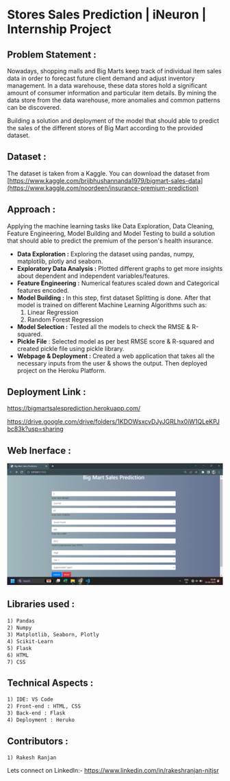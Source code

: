 # Stores Sales Prediction | iNeuron | Internship Project

## Problem Statement :

Nowadays, shopping malls and Big Marts keep track of individual item sales data in order to forecast future client demand and adjust inventory management. In a data warehouse, these data stores hold a significant amount of consumer information and particular item details. By mining the data store from the data warehouse, more anomalies and common patterns can be discovered.

Building a solution and deployment of the model that should able to predict the sales of the different stores of Big Mart according to the provided dataset.

## Dataset :

The dataset is taken from a Kaggle. You can download the dataset from [https://www.kaggle.com/brijbhushannanda1979/bigmart-sales-data](https://www.kaggle.com/noordeen/insurance-premium-prediction)

## Approach :

Applying the machine learning tasks like Data Exploration, Data Cleaning, Feature Engineering, Model Building and Model Testing to build a solution that should able to predict the premium of the person's health insurance.

- **Data Exploration :** Exploring the dataset using pandas, numpy, matplotlib, plotly and seaborn.
- **Exploratory Data Analysis :** Plotted different graphs to get more insights about dependent and independent variables/features.
- **Feature Engineering :** Numerical features scaled down and Categorical features encoded.
- **Model Building :** In this step, first dataset Splitting is done. After that model is trained on different Machine Learning Algorithms such as:
  1) Linear Regression
  2) Random Forest Regression
- **Model Selection :** Tested all the models to check the RMSE & R-squared.
- **Pickle File** : Selected model as per best RMSE score & R-squared and created pickle file using pickle library.
- **Webpage & Deployment :** Created a web application that takes all the necessary inputs from the user & shows the output. Then deployed project on the Heroku Platform.

## Deployment Link :

https://bigmartsalesprediction.herokuapp.com/

https://drive.google.com/drive/folders/1KDOWsxcvDJyJGRLhx0iW1QLeKPJbc83k?usp=sharing

## Web Inerface :

![1682277557845](image/README/1682277557845.png)

## Libraries used :

    1) Pandas
    2) Numpy
    3) Matplotlib, Seaborn, Plotly
    4) Scikit-Learn
    5) Flask
    6) HTML
    7) CSS

## Technical Aspects :

    1) IDE: VS Code
    2) Front-end : HTML, CSS
    3) Back-end : Flask
    4) Deployment : Heruko

## Contributors :

    1) Rakesh Ranjan

Lets connect on LinkedIn:- https://www.linkedin.com/in/rakeshranjan-nitjsr
